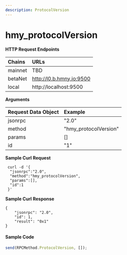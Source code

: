 ```yaml
---
description: ProtocolVersion
---
```


# hmy\_protocolVersion

**HTTP Request Endpoints**

| Chains | URLs |
| :--- | :--- |
| mainnet | TBD |
| betaNet | http://l0.b.hmny.io:9500 |
| local | http://localhost:9500 |

**Arguments**

| Request Data Object | Example |
| :--- | :--- |
| jsonrpc | "2.0" |
| method | "hmy\_protocolVersion" |
| params | \[\] |
| id | "1" |

**Sample Curl Request**

```text
 curl -d '{
  "jsonrpc":"2.0",
  "method":"hmy_protocolVersion",
  "params":[],
  "id":1
 }'
```

**Sample Curl Response**

```text
{
    "jsonrpc": "2.0",
    "id": 1,
    "result": "0x1"
}
```

#### Sample Code

```javascript
send(RPCMethod.ProtocolVersion, []);
```



